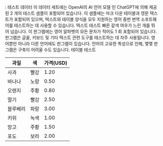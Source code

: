 : 테스트 데이터
이 데이터 세트에는 OpenAI의 AI 언어 모델 인 ChatGPT에 의해 제공 된 2 개의 테스트 샘플이 포함되어 있습니다.
이 샘플에는 마크 다운 테이블과 영문 텍스트가 포함되어 있으며, 텍스트와 테이블 양식을 모두 지원하는 영어 중번 번역 소프트웨어를 테스트하는 데 사용할 수 있습니다.
텍스트 테스트
빠른 갈색 여우가 느린 개를 뛰어 넘습니다. 이 판그램에는 영어 알파벳의 모든 문자가 적어도 1 회 포함되어 있습니다. 판그램은 글꼴, 키보드 및 기타 텍스트 관련 도구를 테스트하는 데 자주 사용됩니다. 영어뿐만 아니라 다른 언어에도 판그램이 있습니다. 언어의 고유한 특성으로 인해, 몇몇 판그램은 구축이 어려울 수도 있습니다.
테이블 테스트

| 과일 | 색 | 가격(USD) |
| --- | --- | --- |
| 사과 | 빨강 | 1.20 |
| 바나나 | 노랑 | 0.50 |
| 오렌지 | 주황 | 0.80 |
| 딸기 | 빨강 | 2.50 |
| 블루베리 | 파랑 | 3.00 |
| 키위 | 녹색 | 1.00 |
| 망고 | 주황 | 1.50 |
| 포도 | 보라 | 2.00 |

